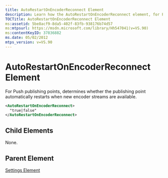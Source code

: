```yaml
---
title: AutoRestartOnEncoderReconnect Element
description: Learn how the AutoRestartOnEncoderReconnect element, for Push publishing points, determines whether the publishing point automatically restarts when new encoder streams are available.
TOCTitle: AutoRestartOnEncoderReconnect Element
ms:assetid: 5be8acf9-8da5-402f-83fb-938176b74d57
ms:mtpsurl: https://msdn.microsoft.com/library/Hh547041(v=VS.90)
ms:contentKeyID: 37836882
ms.date: 05/02/2012
mtps_version: v=VS.90
---
```


# AutoRestartOnEncoderReconnect Element

For Push publishing points, determines whether the publishing point automatically restarts when new encoder streams are available.

```xml
<AutoRestartOnEncoderReconnect>
  "true|false"
</AutoRestartOnEncoderReconnect>
```

## Child Elements

None.

## Parent Element

[Settings Element](settings-element.md)
